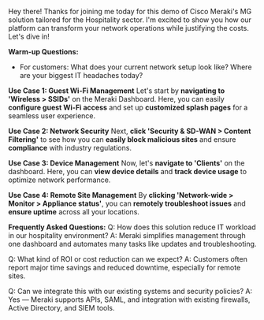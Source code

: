 Hey there! Thanks for joining me today for this demo of Cisco Meraki's MG solution tailored for the Hospitality sector. I'm excited to show you how our platform can transform your network operations while justifying the costs. Let's dive in!

**Warm-up Questions:**
- For customers: What does your current network setup look like? Where are your biggest IT headaches today?

**Use Case 1: Guest Wi-Fi Management**
Let's start by **navigating to 'Wireless > SSIDs'** on the Meraki Dashboard. Here, you can easily **configure guest Wi-Fi access** and set up **customized splash pages** for a seamless user experience.

**Use Case 2: Network Security**
Next, **click 'Security & SD-WAN > Content Filtering'** to see how you can **easily block malicious sites** and ensure **compliance** with industry regulations.

**Use Case 3: Device Management**
Now, let's **navigate to 'Clients'** on the dashboard. Here, you can **view device details** and **track device usage** to optimize network performance.

**Use Case 4: Remote Site Management**
By **clicking 'Network-wide > Monitor > Appliance status'**, you can **remotely troubleshoot issues** and **ensure uptime** across all your locations.

**Frequently Asked Questions:**
Q: How does this solution reduce IT workload in our hospitality environment?
A: Meraki simplifies management through one dashboard and automates many tasks like updates and troubleshooting.

Q: What kind of ROI or cost reduction can we expect?
A: Customers often report major time savings and reduced downtime, especially for remote sites.

Q: Can we integrate this with our existing systems and security policies?
A: Yes — Meraki supports APIs, SAML, and integration with existing firewalls, Active Directory, and SIEM tools.